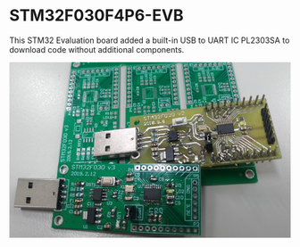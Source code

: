 # STM32F030F4P6-EVB

This STM32 Evaluation board added a built-in USB to UART IC PL2303SA to download code without additional components. 

<img src="https://github.com/yuansco/STM32F030F4P6-EVB/blob/master/Image/image3.PNG" style="width:550px;"/>

